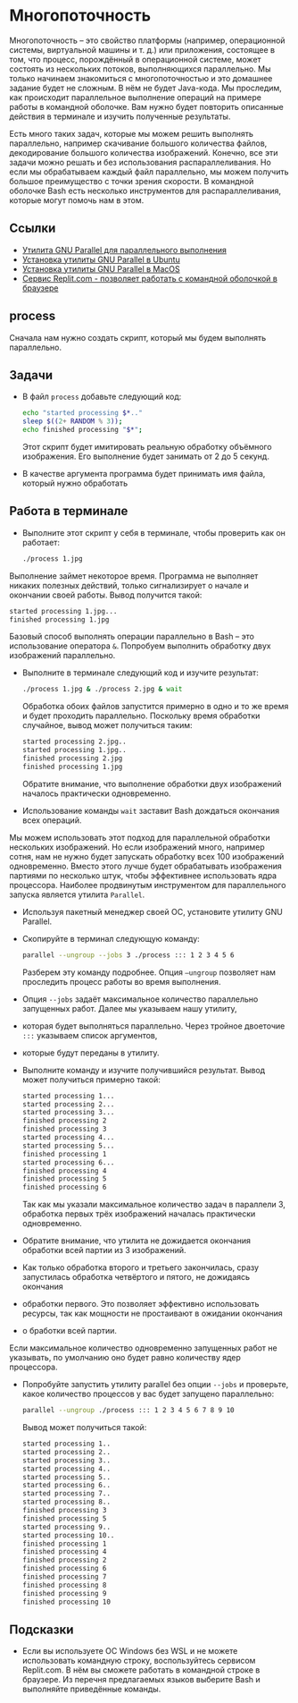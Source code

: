 # Многопоточность

Многопоточность – это свойство платформы (например, операционной системы, виртуальной машины и т. д.) или приложения, 
состоящее в том, что процесс, порождённый в операционной системе, может состоять из нескольких потоков, 
выполняющихся параллельно. Мы только начинаем знакомиться с многопоточностью и это домашнее задание будет не сложным. 
В нём не будет Java-кода. Мы проследим, как происходит параллельное выполнение операций на примере работы 
в командной оболочке. Вам нужно будет повторить описанные действия в терминале и изучить полученные результаты.

Есть много таких задач, которые мы можем решить выполнять параллельно, например скачивание большого количества файлов, 
декодирование большого количества изображений. Конечно, все эти задачи можно решать и без использования распараллеливания. 
Но если мы обрабатываем каждый файл параллельно, мы можем получить большое преимущество с точки зрения скорости. 
В командной оболочке Bash есть несколько инструментов для распараллеливания, которые могут помочь нам в этом.

## Ссылки

* [Утилита GNU Parallel для параллельного выполнения](https://www.gnu.org/software/parallel/parallel_tutorial.html)
* [Установка утилиты GNU Parallel в Ubuntu](https://onstartup.ru/utility/parallel/)
* [Установка утилиты GNU Parallel в MacOS](https://formulae.brew.sh/formula/parallel)
* [Сервис Replit.com - позволяет работать с командной оболочкой в браузере](https://replit.com/new/bash)

## process

Сначала нам нужно создать скрипт, который мы будем выполнять параллельно.

## Задачи

* В файл `process` добавьте следующий код:

  ```bash
  echo "started processing $*.."
  sleep $((2+ RANDOM % 3));
  echo finished processing "$*";
  ```

  Этот скрипт будет имитировать реальную обработку объёмного изображения. Его выполнение будет занимать от 2 до 5 секунд. 
* В качестве аргумента программа будет принимать имя файла, который нужно обработать

## Работа в терминале

* Выполните этот скрипт у себя в терминале, чтобы проверить как он работает:

  ```bash
  ./process 1.jpg
  ```

Выполнение займет некоторое время. Программа не выполняет никаких полезных действий, только сигнализирует о начале и 
окончании своей работы. Вывод получится такой:

  ```bash
  started processing 1.jpg...
  finished processing 1.jpg
  ```

Базовый способ выполнять операции параллельно в Bash – это использование оператора `&`. 
Попробуем выполнить обработку двух изображений параллельно.

* Выполните в терминале следующий код и изучите результат:

  ```bash
  ./process 1.jpg & ./process 2.jpg & wait
  ```

  Обработка обоих файлов запустится примерно в одно и то же время и будет проходить параллельно. Поскольку время обработки случайное, вывод может получиться таким:

  ```bash
  started processing 2.jpg..
  started processing 1.jpg..
  finished processing 2.jpg
  finished processing 1.jpg
  ```

  Обратите внимание, что выполнение обработки двух изображений началось практически одновременно. 
* Использование команды `wait` заставит Bash дождаться окончания всех операций.

Мы можем использовать этот подход для параллельной обработки нескольких изображений. Но если изображений много, 
например сотня, нам не нужно будет запускать обработку всех 100 изображений одновременно. 
Вместо этого лучше будет обрабатывать изображения партиями по несколько штук, 
чтобы эффективнее использовать ядра процессора. Наиболее продвинутым инструментом для параллельного 
запуска является утилита `Parallel`.

* Используя пакетный менеджер своей ОС, установите утилиту GNU Parallel.

* Скопируйте в терминал следующую команду:

  ```bash
  parallel --ungroup --jobs 3 ./process ::: 1 2 3 4 5 6
  ```

  Разберем эту команду подробнее. Опция `–ungroup` позволяет нам проследить процесс работы во время выполнения. 
* Опция `--jobs` задаёт максимальное количество параллельно запущенных работ. Далее мы указываем нашу утилиту, 
* которая будет выполняться параллельно. Через тройное двоеточие `:::` указываем список аргументов, 
* которые будут переданы в утилиту.

* Выполните команду и изучите получившийся результат. Вывод может получиться примерно такой:

  ``` sh
  started processing 1...
  started processing 2...
  started processing 3...
  finished processing 2
  finished processing 3
  started processing 4...
  started processing 5...
  finished processing 1
  started processing 6...
  finished processing 4
  finished processing 5
  finished processing 6
  ```

  Так как мы указали максимальное количество задач в параллели 3, обработка первых трёх изображений началась практически одновременно. 
* Обратите внимание, что утилита не дожидается окончания обработки всей партии из 3 изображений. 
* Как только обработка второго и третьего закончилась, сразу запустилась обработка четвёртого и пятого, не дожидаясь окончания 
* обработки первого. Это позволяет эффективно использовать ресурсы, так как мощности не простаивают в ожидании окончания 
* о бработки всей партии.

Если максимальное количество одновременно запущенных работ не указывать, по умолчанию оно будет равно количеству ядер процессора.

* Попробуйте запустить утилиту parallel без опции `--jobs` и проверьте, какое количество процессов у вас будет запущено параллельно:

  ```bash
  parallel --ungroup ./process ::: 1 2 3 4 5 6 7 8 9 10
  ```

  Вывод может получиться такой:

  ```bash
  started processing 1..
  started processing 2..
  started processing 3..
  started processing 4..
  started processing 5..
  started processing 6..
  started processing 7..
  started processing 8..
  finished processing 3
  finished processing 5
  started processing 9..
  started processing 10..
  finished processing 1
  finished processing 4
  finished processing 2
  finished processing 6
  finished processing 7
  finished processing 8
  finished processing 9
  finished processing 10
  ```

## Подсказки

* Если вы используете ОС Windows без WSL и не можете использовать командную строку, воспользуйтесь сервисом Replit.com. В нём вы сможете работать в командной строке в браузере. Из перечня предлагаемых языков выберите Bash и выполняйте приведённые команды.
